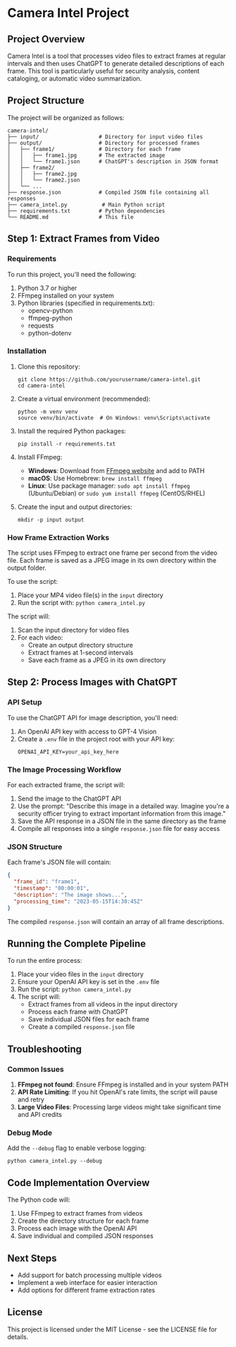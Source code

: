 # Camera Intel Project

## Project Overview

Camera Intel is a tool that processes video files to extract frames at regular intervals and then uses ChatGPT to generate detailed descriptions of each frame. This tool is particularly useful for security analysis, content cataloging, or automatic video summarization.

## Project Structure

The project will be organized as follows:

```
camera-intel/
├── input/                   # Directory for input video files
├── output/                  # Directory for processed frames
│   ├── frame1/              # Directory for each frame
│   │   ├── frame1.jpg       # The extracted image
│   │   └── frame1.json      # ChatGPT's description in JSON format
│   ├── frame2/
│   │   ├── frame2.jpg
│   │   └── frame2.json
│   └── ...
├── response.json            # Compiled JSON file containing all responses
├── camera_intel.py           # Main Python script
├── requirements.txt         # Python dependencies
└── README.md                # This file
```

## Step 1: Extract Frames from Video

### Requirements

To run this project, you'll need the following:

1. Python 3.7 or higher
2. FFmpeg installed on your system
3. Python libraries (specified in requirements.txt):
   - opencv-python
   - ffmpeg-python
   - requests
   - python-dotenv

### Installation

1. Clone this repository:
   ```
   git clone https://github.com/yourusername/camera-intel.git
   cd camera-intel
   ```

2. Create a virtual environment (recommended):
   ```
   python -m venv venv
   source venv/bin/activate  # On Windows: venv\Scripts\activate
   ```

3. Install the required Python packages:
   ```
   pip install -r requirements.txt
   ```

4. Install FFmpeg:
   - **Windows**: Download from [FFmpeg website](https://ffmpeg.org/download.html) and add to PATH
   - **macOS**: Use Homebrew: `brew install ffmpeg`
   - **Linux**: Use package manager: `sudo apt install ffmpeg` (Ubuntu/Debian) or `sudo yum install ffmpeg` (CentOS/RHEL)

5. Create the input and output directories:
   ```
   mkdir -p input output
   ```

### How Frame Extraction Works

The script uses FFmpeg to extract one frame per second from the video file. Each frame is saved as a JPEG image in its own directory within the output folder.

To use the script:

1. Place your MP4 video file(s) in the `input` directory
2. Run the script with: `python camera_intel.py`

The script will:
1. Scan the input directory for video files
2. For each video:
   - Create an output directory structure
   - Extract frames at 1-second intervals
   - Save each frame as a JPEG in its own directory

## Step 2: Process Images with ChatGPT

### API Setup

To use the ChatGPT API for image description, you'll need:

1. An OpenAI API key with access to GPT-4 Vision
2. Create a `.env` file in the project root with your API key:
   ```
   OPENAI_API_KEY=your_api_key_here
   ```

### The Image Processing Workflow

For each extracted frame, the script will:

1. Send the image to the ChatGPT API
2. Use the prompt: "Describe this image in a detailed way. Imagine you're a security officer trying to extract important information from this image."
3. Save the API response in a JSON file in the same directory as the frame
4. Compile all responses into a single `response.json` file for easy access

### JSON Structure

Each frame's JSON file will contain:

```json
{
  "frame_id": "frame1",
  "timestamp": "00:00:01",
  "description": "The image shows...",
  "processing_time": "2023-05-15T14:30:45Z"
}
```

The compiled `response.json` will contain an array of all frame descriptions.

## Running the Complete Pipeline

To run the entire process:

1. Place your video files in the `input` directory
2. Ensure your OpenAI API key is set in the `.env` file
3. Run the script: `python camera_intel.py`
4. The script will:
   - Extract frames from all videos in the input directory
   - Process each frame with ChatGPT
   - Save individual JSON files for each frame
   - Create a compiled `response.json` file

## Troubleshooting

### Common Issues

1. **FFmpeg not found**: Ensure FFmpeg is installed and in your system PATH
2. **API Rate Limiting**: If you hit OpenAI's rate limits, the script will pause and retry
3. **Large Video Files**: Processing large videos might take significant time and API credits

### Debug Mode

Add the `--debug` flag to enable verbose logging:
```
python camera_intel.py --debug
```

## Code Implementation Overview

The Python code will:

1. Use FFmpeg to extract frames from videos
2. Create the directory structure for each frame
3. Process each image with the OpenAI API
4. Save individual and compiled JSON responses

## Next Steps

- Add support for batch processing multiple videos
- Implement a web interface for easier interaction
- Add options for different frame extraction rates

## License

This project is licensed under the MIT License - see the LICENSE file for details. 